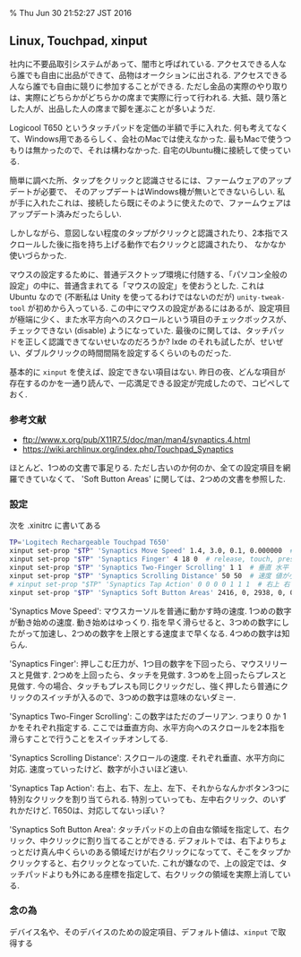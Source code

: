 % Thu Jun 30 21:52:27 JST 2016

## Linux, Touchpad, xinput

社内に不要品取引システムがあって、闇市と呼ばれている.
アクセスできる人なら誰でも自由に出品ができて、品物はオークションに出される.
アクセスできる人なら誰でも自由に競りに参加することができる.
ただし金品の実際のやり取りは、実際にどちらかがどちらかの席まで実際に行って行われる.
大抵、競り落とした人が、出品した人の席まで脚を運ぶことが多いようだ.

Logicool T650 というタッチパッドを定価の半額で手に入れた.
何も考えてなくて、Windows用であるらしく、会社のMacでは使えなかった.
最もMacで使うつもりは無かったので、それは構わなかった.
自宅のUbuntu機に接続して使っている.

簡単に調べた所、タップをクリックと認識させるには、ファームウェアのアップデートが必要で、
そのアップデートはWindows機が無いとできないらしい.
私が手に入れたこれは、接続したら既にそのように使えたので、ファームウェアはアップデート済みだったらしい.

しかしながら、意図しない程度のタップがクリックと認識されたり、2本指でスクロールした後に指を持ち上げる動作で右クリックと認識されたり、
なかなか使いづらかった.

マウスの設定するために、普通デスクトップ環境に付随する、「パソコン全般の設定」の中に、普通含まれてる「マウスの設定」を使おうとした.
これは Ubuntu なので (不断私は Unity を使ってるわけではないのだが) `unity-tweak-tool` が初めから入っている.
この中にマウスの設定があるにはあるが、設定項目が極端に少く、また水平方向へのスクロールという項目のチェックボックスが、チェックできない (disable) ようになっていた.
最後のに関しては、タッチパッドを正しく認識できてないせいなのだろうか?
lxde のそれも試したが、せいぜい、ダブルクリックの時間間隔を設定するくらいのものだった.

基本的に `xinput` を使えば、設定できない項目はない.
昨日の夜、どんな項目が存在するのかを一通り読んで、一応満足できる設定が完成したので、コピペしておく.

### 参考文献

- ftp://www.x.org/pub/X11R7.5/doc/man/man4/synaptics.4.html
- https://wiki.archlinux.org/index.php/Touchpad_Synaptics

ほとんど、1つめの文書で事足りる.
ただし古いのか何のか、全ての設定項目を網羅できていなくて、 'Soft Button Areas' に関しては、2つめの文書を参照した.


### 設定

次を .xinitrc に書いてある

```bash
TP='Logitech Rechargeable Touchpad T650' 
xinput set-prop "$TP" 'Synaptics Move Speed' 1.4, 3.0, 0.1, 0.000000  # min, max, accel, ?
xinput set-prop "$TP" 'Synaptics Finger' 4 18 0  # release, touch, press の圧力
xinput set-prop "$TP" 'Synaptics Two-Finger Scrolling' 1 1  # 垂直 水平 2本指スクロールのオン
xinput set-prop "$TP" 'Synaptics Scrolling Distance' 50 50  # 速度 値が小さいほど速い
# xinput set-prop "$TP" 'Synaptics Tap Action' 0 0 0 0 1 1 1  # 右上 右下 左上 左下 TapButton1 TapButton2 TapButton3
xinput set-prop "$TP" 'Synaptics Soft Button Areas' 2416, 0, 2938, 0, 0, 0, 0, 0  # 右クリック領域の左右上下、中クリック領域の左右上下
```

'Synaptics Move Speed': マウスカーソルを普通に動かす時の速度. 1つめの数字が動き始めの速度. 動き始めはゆっくり. 指を早く滑らせると、3つめの数字にしたがって加速し、2つめの数字を上限とする速度まで早くなる. 4つめの数字は知らん.

'Synaptics Finger': 押しこむ圧力が、1つ目の数字を下回ったら、マウスリリースと見做す. 2つめを上回ったら、タッチを見做す. 3つめを上回ったらプレスと見做す. 今の場合、タッチもプレスも同じクリックだし、強く押したら普通にクリックのスイッチが入るので、3つめの数字は意味のないダミー.

'Synaptics Two-Finger Scrolling': この数字はただのブーリアン. つまり 0 か 1 かをそれぞれ指定する. ここでは垂直方向、水平方向へのスクロールを2本指を滑らすことで行うことをスイッチオンしてる.

'Synaptics Scrolling Distance': スクロールの速度. それぞれ垂直、水平方向に対応. 速度っていったけど、数字が小さいほど速い.

'Synaptics Tap Action': 右上、右下、左上、左下、それからなんかボタン3つに特別なクリックを割り当てられる. 特別っていっても、左中右クリック、のいずれかだけど. T650は、対応してないっぽい？

'Synaptics Soft Button Area': タッチパッドの上の自由な領域を指定して、右クリック、中クリックに割り当てることができる. デフォルトでは、右下よりちょっとだけ真ん中くらいのある領域だけが右クリックになってて、そこをタップかクリックすると、右クリックとなっていた. これが嫌なので、上の設定では、タッチパッドよりも外にある座標を指定して、右クリックの領域を実際上消している.


### 念の為

デバイス名や、そのデバイスのための設定項目、デフォルト値は、`xinput` で取得する

